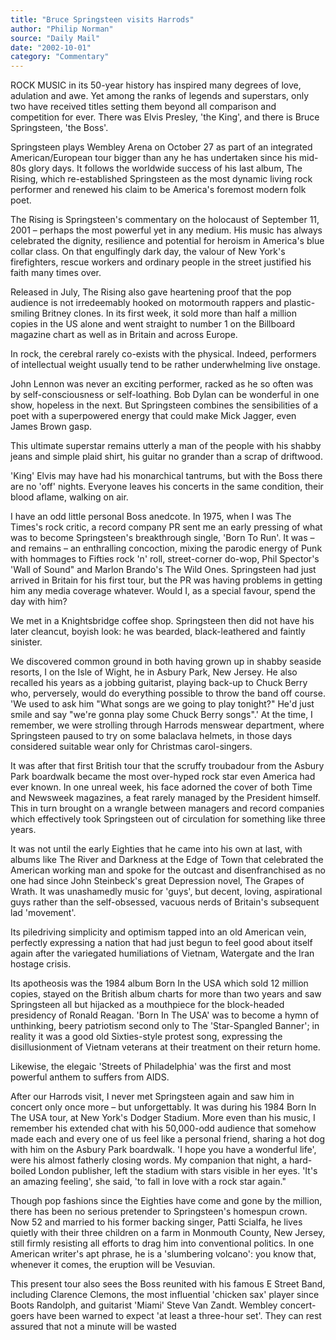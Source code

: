 ```yaml
---
title: "Bruce Springsteen visits Harrods"
author: "Philip Norman"
source: "Daily Mail"
date: "2002-10-01"
category: "Commentary"
---
```


ROCK MUSIC in its 50-year history has inspired many degrees of love, adulation and awe. Yet among the ranks of legends and superstars, only two have received titles setting them beyond all comparison and competition for ever. There was Elvis Presley, 'the King', and there is Bruce Springsteen, 'the Boss'.

Springsteen plays Wembley Arena on October 27 as part of an integrated American/European tour bigger than any he has undertaken since his mid-80s glory days. It follows the worldwide success of his last album, The Rising, which re-established Springsteen as the most dynamic living rock performer and renewed his claim to be America's foremost modern folk poet.

The Rising is Springsteen's commentary on the holocaust of September 11, 2001 – perhaps the most powerful yet in any medium. His music has always celebrated the dignity, resilience and potential for heroism in America's blue collar class. On that engulfingly dark day, the valour of New York's firefighters, rescue workers and ordinary people in the street justified his faith many times over.

Released in July, The Rising also gave heartening proof that the pop audience is not irredeemably hooked on motormouth rappers and plastic-smiling Britney clones. In its first week, it sold more than half a million copies in the US alone and went straight to number 1 on the Billboard magazine chart as well as in Britain and across Europe.

In rock, the cerebral rarely co-exists with the physical. Indeed, performers of intellectual weight usually tend to be rather underwhelming live onstage.

John Lennon was never an exciting performer, racked as he so often was by self-consciousness or self-loathing. Bob Dylan can be wonderful in one show, hopeless in the next. But Springsteen combines the sensibilities of a poet with a superpowered energy that could make Mick Jagger, even James Brown gasp.

This ultimate superstar remains utterly a man of the people with his shabby jeans and simple plaid shirt, his guitar no grander than a scrap of driftwood.

'King' Elvis may have had his monarchical tantrums, but with the Boss there are no 'off' nights. Everyone leaves his concerts in the same condition, their blood aflame, walking on air.

I have an odd little personal Boss anedcote. In 1975, when I was The Times's rock critic, a record company PR sent me an early pressing of what was to become Springsteen's breakthrough single, 'Born To Run'. It was – and remains – an enthralling concoction, mixing the parodic energy of Punk with hommages to Fifties rock 'n' roll, street-corner do-wop, Phil Spector's 'Wall of Sound" and Marlon Brando's The Wild Ones. Springsteen had just arrived in Britain for his first tour, but the PR was having problems in getting him any media coverage whatever. Would I, as a special favour, spend the day with him?

We met in a Knightsbridge coffee shop. Springsteen then did not have his later cleancut, boyish look: he was bearded, black-leathered and faintly sinister.

We discovered common ground in both having grown up in shabby seaside resorts, I on the Isle of Wight, he in Asbury Park, New Jersey. He also recalled his years as a jobbing guitarist, playing back-up to Chuck Berry who, perversely, would do everything possible to throw the band off course. 'We used to ask him "What songs are we going to play tonight?" He'd just smile and say "we're gonna play some Chuck Berry songs".' At the time, I remember, we were strolling through Harrods menswear department, where Springsteen paused to try on some balaclava helmets, in those days considered suitable wear only for Christmas carol-singers.

It was after that first British tour that the scruffy troubadour from the Asbury Park boardwalk became the most over-hyped rock star even America had ever known. In one unreal week, his face adorned the cover of both Time and Newsweek magazines, a feat rarely managed by the President himself. This in turn brought on a wrangle between managers and record companies which effectively took Springsteen out of circulation for something like three years.

It was not until the early Eighties that he came into his own at last, with albums like The River and Darkness at the Edge of Town that celebrated the American working man and spoke for the outcast and disenfranchised as no one had since John Steinbeck's great Depression novel, The Grapes of Wrath. It was unashamedly music for 'guys', but decent, loving, aspirational guys rather than the self-obsessed, vacuous nerds of Britain's subsequent lad 'movement'.

Its piledriving simplicity and optimism tapped into an old American vein, perfectly expressing a nation that had just begun to feel good about itself again after the variegated humiliations of Vietnam, Watergate and the Iran hostage crisis.

Its apotheosis was the 1984 album Born In the USA which sold 12 million copies, stayed on the British album charts for more than two years and saw Springsteen all but hijacked as a mouthpiece for the block-headed presidency of Ronald Reagan. 'Born In The USA' was to become a hymn of unthinking, beery patriotism second only to The 'Star-Spangled Banner'; in reality it was a good old Sixties-style protest song, expressing the disillusionment of Vietnam veterans at their treatment on their return home.

Likewise, the elegaic 'Streets of Philadelphia' was the first and most powerful anthem to suffers from AIDS.

After our Harrods visit, I never met Springsteen again and saw him in concert only once more – but unforgettably. It was during his 1984 Born In The USA tour, at New York's Dodger Stadium. More even than his music, I remember his extended chat with his 50,000-odd audience that somehow made each and every one of us feel like a personal friend, sharing a hot dog with him on the Asbury Park boardwalk. 'I hope you have a wonderful life', were his almost fatherly closing words. My companion that night, a hard-boiled London publisher, left the stadium with stars visible in her eyes. 'It's an amazing feeling', she said, 'to fall in love with a rock star again."

Though pop fashions since the Eighties have come and gone by the million, there has been no serious pretender to Springsteen's homespun crown. Now 52 and married to his former backing singer, Patti Scialfa, he lives quietly with their three children on a farm in Monmouth County, New Jersey, still firmly resisting all efforts to drag him into conventional politics. In one American writer's apt phrase, he is a 'slumbering volcano': you know that, whenever it comes, the eruption will be Vesuvian.

This present tour also sees the Boss reunited with his famous E Street Band, including Clarence Clemons, the most influential 'chicken sax' player since Boots Randolph, and guitarist 'Miami' Steve Van Zandt. Wembley concert-goers have been warned to expect 'at least a three-hour set'. They can rest assured that not a minute will be wasted
